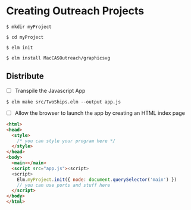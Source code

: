 # Creating Outreach Projects


```
$ mkdir myProject
```

```
$ cd myProject
```

```
$ elm init
```


```
$ elm install MacCASOutreach/graphicsvg
```


## Distribute

- [ ] Transpile the Javascript App

```
$ elm make src/TwoShips.elm --output app.js
```

- [ ] Allow the browser to launch the app by creating an HTML index page


```html
<html>
<head>
  <style>
    /* you can style your program here */
  </style>
</head>
<body>
  <main></main>
  <script src="app.js"><script>
  <script>
    Elm.myProject.init({ node: document.querySelector('main') })
    // you can use ports and stuff here
  </script>
</body>
</html>
```
